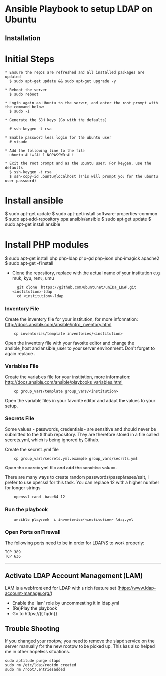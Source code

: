 # Ansible Playbook to setup LDAP on Ubuntu


## Installation

# Initial Steps

    * Ensure the repos are refreshed and all installed packages are updated
      $ sudo apt-get update && sudo apt-get upgrade -y

    * Reboot the server
      $ sudo reboot

    * Login again as Ubuntu to the server, and enter the root prompt with the command below:
      $ sudo -I

    * Generate the SSH keys (Go with the defaults)

      # ssh-keygen -t rsa

    * Enable password less login for the ubuntu user
      # visudo

    * Add the following line to the file
      ubuntu ALL=(ALL) NOPASSWD:ALL

    * Exit the root prompt and as the ubuntu user; For keygen, use the defaults
      $ ssh-keygen -t rsa
      $ ssh-copy-id ubuntu@localhost (This will prompt you for the ubuntu user password)


# Install ansible

  $ sudo apt-get update
  $ sudo apt-get install software-properties-common
  $ sudo apt-add-repository ppa:ansible/ansible
  $ sudo apt-get update
  $ sudo apt-get install ansible

# Install PHP modules
  $ sudo apt-get install php php-ldap php-gd php-json php-imagick apache2
  $ sudo apt-get -f install


* Clone the repository, replace <institution> with the actual name of your institution e.g muk, kyu, renu, umu

        git clone  https://github.com/ubuntunet/unIDa_LDAP.git <institution>-ldap
        cd <institution>-ldap

### Inventory File

Create the inventory file for your institution, for more information: http://docs.ansible.com/ansible/intro_inventory.html

        cp inventories/template inventories/<institution>

Open the inventory file with your favorite editor and change the ansible_host and ansible_user to your server environment. Don't forget to again replace <institution>.

### Variables File

Create the variables file for your institution, more information: http://docs.ansible.com/ansible/playbooks_variables.html

        cp group_vars/template group_vars/<institution>

Open the variable files in your favorite editor and adapt the values to your setup.


### Secrets File

Some values - passwords, credentials - are sensitive and should never be submitted to the Github repository. They are therefore stored in a file called secrets.yml, which is being ignored by Github.

Create the secrets.yml file

        cp group_vars/secrets.yml.example group_vars/secrets.yml

Open the secrets.yml file and add the sensitive values.

There are many ways to create random passwords/passphrases/salt, I prefer to use openssl for this task. You can replace 12 with a higher number for longer strings.

        openssl rand -base64 12


### Run the playbook

        ansible-playbook -i inventories/<institution> ldap.yml



### Open Ports on Firewall

The following ports need to be in order for LDAP/S to work properly:
```
TCP 389
TCP 636
```

----


## Activate LDAP Account Management (LAM)

LAM is a webfront end for LDAP with a rich feature set (https://www.ldap-account-manager.org/)

* Enable the 'lam' role by uncommenting it in ldap.yml
* (Re)Play the playbook
* Go to https://{{ fqdn}}



## Trouble Shooting

If you changed your rootpw, you need to remove the slapd service on the server manually for the new rootpw to be picked up. This has also helped me in other hopeless situations.

```
sudo aptitude purge slapd
sudo rm /etc/ldap/rootdn_created
sudo rm /root/.entriesadded
```
